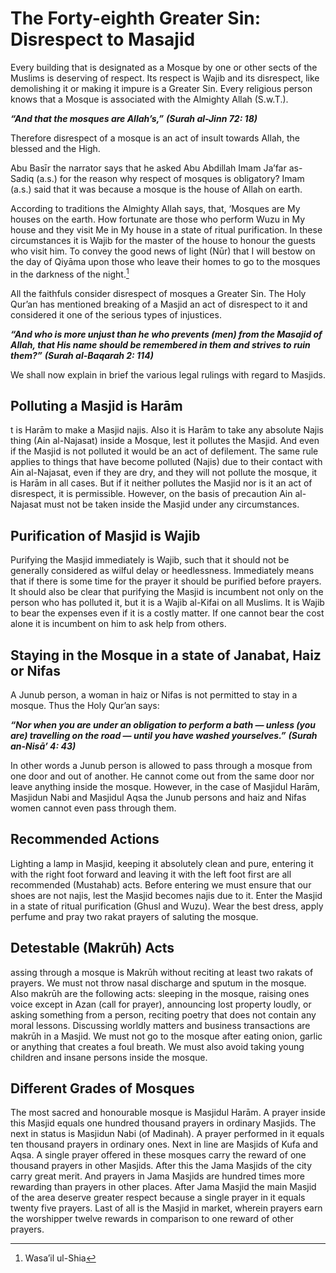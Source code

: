 The Forty-eighth Greater Sin: Disrespect to Masajid
===================================================

Every building that is designated as a Mosque by one or other sects of
the Muslims is deserving of respect. Its respect is Wajib and its
disrespect, like demolishing it or making it impure is a Greater Sin.
Every religious person knows that a Mosque is associated with the
Almighty Allah (S.w.T.).

***“And that the mosques are Allah’s,”*** ***(Surah al-Jinn 72: 18)***

Therefore disrespect of a mosque is an act of insult towards Allah, the
blessed and the High.

Abu Basīr the narrator says that he asked Abu Abdillah Imam Ja’far
as-Sadiq (a.s.) for the reason why respect of mosques is obligatory?
Imam (a.s.) said that it was because a mosque is the house of Allah on
earth.

According to traditions the Almighty Allah says, that, ‘Mosques are My
houses on the earth. How fortunate are those who perform Wuzu in My
house and they visit Me in My house in a state of ritual purification.
In these circumstances it is Wajib for the master of the house to honour
the guests who visit him. To convey the good news of light (Nūr) that I
will bestow on the day of Qiyāma upon those who leave their homes to go
to the mosques in the darkness of the night.[^1]

All the faithfuls consider disrespect of mosques a Greater Sin. The Holy
Qur’an has mentioned breaking of a Masjid an act of disrespect to it and
considered it one of the serious types of injustices.

***“And who is more unjust than he who prevents (men) from the Masajid
of Allah, that His name should be remembered in them and strives to ruin
them?”*** ***(Surah al-Baqarah 2: 114)***

We shall now explain in brief the various legal rulings with regard to
Masjids.

Polluting a Masjid is Harām
---------------------------

t is Harām to make a Masjid najis. Also it is Harām to take any absolute
Najis thing (Ain al-Najasat) inside a Mosque, lest it pollutes the
Masjid. And even if the Masjid is not polluted it would be an act of
defilement. The same rule applies to things that have become polluted
(Najis) due to their contact with Ain al-Najasat, even if they are dry,
and they will not pollute the mosque, it is Harām in all cases. But if
it neither pollutes the Masjid nor is it an act of disrespect, it is
permissible. However, on the basis of precaution Ain al-Najasat must not
be taken inside the Masjid under any circumstances.

Purification of Masjid is Wajib
-------------------------------

Purifying the Masjid immediately is Wajib, such that it should not be
generally considered as wilful delay or heedlessness. Immediately means
that if there is some time for the prayer it should be purified before
prayers. It should also be clear that purifying the Masjid is incumbent
not only on the person who has polluted it, but it is a Wajib al-Kifai
on all Muslims. It is Wajib to bear the expenses even if it is a costly
matter. If one cannot bear the cost alone it is incumbent on him to ask
help from others.

Staying in the Mosque in a state of Janabat, Haiz or Nifas
----------------------------------------------------------

A Junub person, a woman in haiz or Nifas is not permitted to stay in a
mosque. Thus the Holy Qur’an says:

***“Nor when you are under an obligation to perform a bath — unless (you
are) travelling on the road — until you have washed yourselves.”***
***(Surah an-Nisā’ 4: 43)***

In other words a Junub person is allowed to pass through a mosque from
one door and out of another. He cannot come out from the same door nor
leave anything inside the mosque. However, in the case of Masjidul
Harām, Masjidun Nabi and Masjidul Aqsa the Junub persons and haiz and
Nifas women cannot even pass through them.

Recommended Actions
-------------------

Lighting a lamp in Masjid, keeping it absolutely clean and pure,
entering it with the right foot forward and leaving it with the left
foot first are all recommended (Mustahab) acts. Before entering we must
ensure that our shoes are not najis, lest the Masjid becomes najis due
to it. Enter the Masjid in a state of ritual purification (Ghusl and
Wuzu). Wear the best dress, apply perfume and pray two rakat prayers of
saluting the mosque.

Detestable (Makrūh) Acts
------------------------

assing through a mosque is Makrūh without reciting at least two rakats
of prayers. We must not throw nasal discharge and sputum in the mosque.
Also makrūh are the following acts: sleeping in the mosque, raising ones
voice except in Azan (call for prayer), announcing lost property loudly,
or asking something from a person, reciting poetry that does not contain
any moral lessons. Discussing worldly matters and business transactions
are makrūh in a Masjid. We must not go to the mosque after eating onion,
garlic or anything that creates a foul breath. We must also avoid taking
young children and insane persons inside the mosque.

Different Grades of Mosques
---------------------------

The most sacred and honourable mosque is Masjidul Harām. A prayer inside
this Masjid equals one hundred thousand prayers in ordinary Masjids. The
next in status is Masjidun Nabi (of Madinah). A prayer performed in it
equals ten thousand prayers in ordinary ones. Next in line are Masjids
of Kufa and Aqsa. A single prayer offered in these mosques carry the
reward of one thousand prayers in other Masjids. After this the Jama
Masjids of the city carry great merit. And prayers in Jama Masjids are
hundred times more rewarding than prayers in other places. After Jama
Masjid the main Masjid of the area deserve greater respect because a
single prayer in it equals twenty five prayers. Last of all is the
Masjid in market, wherein prayers earn the worshipper twelve rewards in
comparison to one reward of other prayers.

[^1]: Wasa’il ul-Shia



